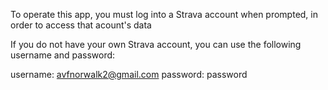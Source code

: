 To operate this app, you must log into a Strava account when prompted, in order to access that acount's data

If you do not have your own Strava account, you can use the following username and password:

username: avfnorwalk2@gmail.com
password: password
